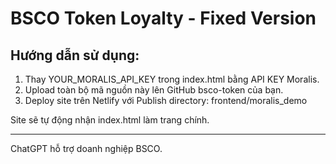 
# BSCO Token Loyalty - Fixed Version

## Hướng dẫn sử dụng:
1. Thay YOUR_MORALIS_API_KEY trong index.html bằng API KEY Moralis.
2. Upload toàn bộ mã nguồn này lên GitHub bsco-token của bạn.
3. Deploy site trên Netlify với Publish directory: frontend/moralis_demo

Site sẽ tự động nhận index.html làm trang chính.

---
ChatGPT hỗ trợ doanh nghiệp BSCO.
